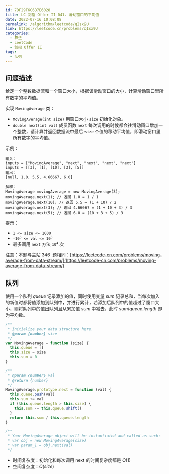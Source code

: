 ```yaml
---
id: 7DF29F6C6B7E6028
title: LC 剑指 Offer II 041. 滑动窗口的平均值
date: 2022-07-16 10:08:08
permalink: /algorithm/leetcode/qIsx9U
link: https://leetcode.cn/problems/qIsx9U
categories:
  - 算法
  - LeetCode
  - 剑指 Offer II
tags:
  - 队列
---
```


<Level :type='1'/>

## 问题描述

给定一个整数数据流和一个窗口大小，根据该滑动窗口的大小，计算滑动窗口里所有数字的平均值。

实现 `MovingAverage` 类：

- `MovingAverage(int size)` 用窗口大小 `size` 初始化对象。
- `double next(int val)` 成员函数 `next` 每次调用的时候都会往滑动窗口增加一个整数，请计算并返回数据流中最后 `size` 个值的移动平均值，即滑动窗口里所有数字的平均值。

示例：

```text
输入：
inputs = ["MovingAverage", "next", "next", "next", "next"]
inputs = [[3], [1], [10], [3], [5]]
输出：
[null, 1.0, 5.5, 4.66667, 6.0]

解释：
MovingAverage movingAverage = new MovingAverage(3);
movingAverage.next(1); // 返回 1.0 = 1 / 1
movingAverage.next(10); // 返回 5.5 = (1 + 10) / 2
movingAverage.next(3); // 返回 4.66667 = (1 + 10 + 3) / 3
movingAverage.next(5); // 返回 6.0 = (10 + 3 + 5) / 3
```

提示：

- `1 <= size <= 1000`
- <code>-10<sup>5</sup> <= val <= 10<sup>5</sup></code>
- 最多调用 `next` 方法 <code>10<sup>4</sup></code> 次

注意：本题与主站 346  题相同：[https://leetcode-cn.com/problems/moving-average-from-data-stream/](https://leetcode-cn.com/problems/moving-average-from-data-stream/)

## 队列

使用一个队列 $queue$ 记录添加的值，同时使用变量 $sum$ 记录总和，当每次加入的新值时都将值添加到队列中，并进行累计，若添加后队列中的值超过了窗口大小，则将队列中的值出队列且从累加值 $sum$ 中减去，此时 $sum / queue.length$ 即为平均数。

```javascript
/**
 * Initialize your data structure here.
 * @param {number} size
 */
var MovingAverage = function (size) {
  this.queue = []
  this.size = size
  this.sum = 0
}

/**
 * @param {number} val
 * @return {number}
 */
MovingAverage.prototype.next = function (val) {
  this.queue.push(val)
  this.sum += val
  if (this.queue.length > this.size) {
    this.sum -= this.queue.shift()
  }
  return this.sum / this.queue.length
}

/**
 * Your MovingAverage object will be instantiated and called as such:
 * var obj = new MovingAverage(size)
 * var param_1 = obj.next(val)
 */
```

- 时间复杂度：初始化和每次调用 $\text{next}$ 的时间复杂度都是 $O(1)$
- 空间复杂度：$O(size)$
